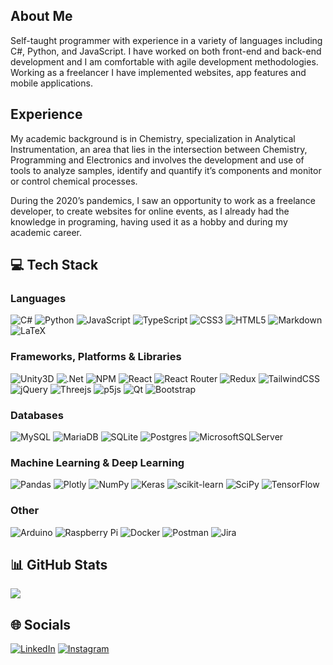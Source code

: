 ## About Me

Self-taught programmer with experience in a variety of languages including C#, Python, and JavaScript. I have worked on both front-end and back-end development and I am comfortable with agile development methodologies. Working as a freelancer I have implemented websites, app features and mobile applications.

## Experience

My academic background is in Chemistry, specialization in Analytical Instrumentation, an area that lies in the intersection between Chemistry, Programming and Electronics and involves the development and use of tools to analyze samples, identify and quantify it’s components and monitor or control chemical processes.

During the 2020’s pandemics, I saw an opportunity to work as a freelance developer, to create websites for online events, as I already had the knowledge in programing, having used it as a hobby and during my academic career.

## 💻 Tech Stack

### Languages

![C#](https://img.shields.io/badge/C%23-%23239120.svg?style=flat&logo=c-sharp&logoColor=white)
![Python](https://img.shields.io/badge/Python-3670A0?style=flat&logo=python&logoColor=ffdd54)
![JavaScript](https://img.shields.io/badge/JavaScript-%23323330.svg?style=flat&logo=javascript&logoColor=%23F7DF1E)
![TypeScript](https://img.shields.io/badge/TypeScript-%23007ACC.svg?style=flat&logo=typescript&logoColor=white)
![CSS3](https://img.shields.io/badge/CSS3-%231572B6.svg?style=flat&logo=css3&logoColor=white)
![HTML5](https://img.shields.io/badge/HTML5-%23E34F26.svg?style=flat&logo=html5&logoColor=white)
![Markdown](https://img.shields.io/badge/Markdown-%23000000.svg?style=flat&logo=markdown&logoColor=white)
![LaTeX](https://img.shields.io/badge/LaTeX-%23008080.svg?style=flat&logo=latex&logoColor=white)

### Frameworks, Platforms & Libraries

![Unity3D](https://img.shields.io/badge/Unity3D-000000?style=flat&logo=unity&logoColor=white)
![.Net](https://img.shields.io/badge/.NET-5C2D91?style=flat&logo=.net&logoColor=white)
![NPM](https://img.shields.io/badge/NPM-%23000000.svg?style=flat&logo=npm&logoColor=white)
![React](https://img.shields.io/badge/React-%2320232a.svg?style=flat&logo=react&logoColor=%2361DAFB)
![React Router](https://img.shields.io/badge/React_Router-CA4245?style=flat&logo=react-router&logoColor=white)
![Redux](https://img.shields.io/badge/Redux-%23593d88.svg?style=flat&logo=redux&logoColor=white)
![TailwindCSS](https://img.shields.io/badge/TailwindCSS-%2338B2AC.svg?style=flat&logo=tailwind-css&logoColor=white)
![jQuery](https://img.shields.io/badge/jQuery-%230769AD.svg?style=flat&logo=jquery&logoColor=white)
![Threejs](https://img.shields.io/badge/Three.js-black?style=flat&logo=three.js&logoColor=white)
![p5js](https://img.shields.io/badge/p5.js-ED225D?style=flat&logo=p5.js&logoColor=FFFFFF)
![Qt](https://img.shields.io/badge/Qt-%23217346.svg?style=flat&logo=Qt&logoColor=white)
![Bootstrap](https://img.shields.io/badge/Bootstrap-%23563D7C.svg?style=flat&logo=bootstrap&logoColor=white)

### Databases

![MySQL](https://img.shields.io/badge/MySQL-%2300f.svg?style=flat&logo=mysql&logoColor=white)
![MariaDB](https://img.shields.io/badge/MariaDB-003545?style=flat&logo=mariadb&logoColor=white)
![SQLite](https://img.shields.io/badge/SQLite-%2307405e.svg?style=flat&logo=sqlite&logoColor=white)
![Postgres](https://img.shields.io/badge/Postgres-%23316192.svg?style=flat&logo=postgresql&logoColor=white)
![MicrosoftSQLServer](https://img.shields.io/badge/Microsoft_SQL_Sever-CC2927?style=flat&logo=microsoft%20sql%20server&logoColor=white)

### Machine Learning & Deep Learning

![Pandas](https://img.shields.io/badge/Pandas-%23150458.svg?style=flat&logo=pandas&logoColor=white)
![Plotly](https://img.shields.io/badge/Plotly-%233F4F75.svg?style=flat&logo=plotly&logoColor=white)
![NumPy](https://img.shields.io/badge/Numpy-%23013243.svg?style=flat&logo=numpy&logoColor=white)
![Keras](https://img.shields.io/badge/Keras-%23D00000.svg?style=flat&logo=Keras&logoColor=white)
![scikit-learn](https://img.shields.io/badge/SciKit--Learn-%23F7931E.svg?style=flat&logo=scikit-learn&logoColor=white)
![SciPy](https://img.shields.io/badge/SciPy-%230C55A5.svg?style=flat&logo=scipy&logoColor=%white)
![TensorFlow](https://img.shields.io/badge/TensorFlow-%23FF6F00.svg?style=flat&logo=TensorFlow&logoColor=white)

### Other

![Arduino](https://img.shields.io/badge/-Arduino-00979D?style=flat&logo=Arduino&logoColor=white)
![Raspberry Pi](https://img.shields.io/badge/-RaspberryPi-C51A4A?style=flat&logo=Raspberry-Pi)
![Docker](https://img.shields.io/badge/Docker-%230db7ed.svg?style=flat&logo=docker&logoColor=white)
![Postman](https://img.shields.io/badge/Postman-FF6C37?style=flat&logo=postman&logoColor=white)
![Jira](https://img.shields.io/badge/Jira-%230A0FFF.svg?style=flat&logo=jira&logoColor=white)

## 📊 GitHub Stats
![](https://github-readme-stats.vercel.app/api/top-langs/?username=wbmagalhaes&theme=dark&hide_border=true&include_all_commits=true&count_private=true&layout=compact)

## 🌐 Socials
[![LinkedIn](https://img.shields.io/badge/LinkedIn-%230077B5.svg?logo=linkedin&logoColor=white)](https://linkedin.com/in/wbmagalhaes) 
[![Instagram](https://img.shields.io/badge/Instagram-%23E4405F.svg?logo=instagram&logoColor=white)](https://www.instagram.com/wbmagalhaes) 
